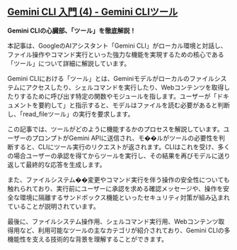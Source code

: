 ## [Gemini CLI 入門 (4) - Gemini CLIツール](https://note.com/npaka/n/ne00a12e921de)

**Gemini CLIの心臓部、「ツール」を徹底解説！**

本記事は、GoogleのAIアシスタント「Gemini CLI」がローカル環境と対話し、ファイル操作やコマンド実行といった強力な機能を実現するための核心である「ツール」について詳細に解説しています。

Gemini CLIにおける「ツール」とは、Geminiモデルがローカルのファイルシステムにアクセスしたり、シェルコマンドを実行したり、Webコンテンツを取得したりするために呼び出す特定の関数やモジュールを指します。ユーザーが「ドキュメントを要約して」と指示すると、モデルはファイルを読む必要があると判断し、「read_fileツール」の実行を要求します。

この記事では、ツールがどのように機能するかのプロセスを解説しています。ユーザーのプロンプトがGemini APIに送信され、モ��ルがツールの必要性を判断すると、CLIにツール実行のリクエストが返されます。CLIはこれを受け、多くの場合ユーザーの承認を得てからツールを実行し、その結果を再びモデルに送り返して最終的な応答を生成します。

また、ファイルシステム��変更やコマンド実行を伴う操作の安全性についても触れられており、実行前にユーザーに承認を求める確認メッセージや、操作を安全な環境に隔離するサンドボックス機能といったセキュリティ対策が組み込まれていることが説明されています。

最後に、ファイルシステム操作用、シェルコマンド実行用、Webコンテンツ取得用など、利用可能なツールの主なカテゴリが紹介されており、Gemini CLIの多機能性を支える技術的な背景を理解することができます。